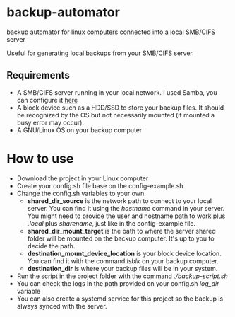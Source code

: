 # backup-automator
backup automator for linux computers connected into a local SMB/CIFS server

Useful for generating local backups from your SMB/CIFS server.

## Requirements
- A SMB/CIFS server running in your local network. I used Samba, you can configure it [here](https://ubuntu.com/tutorials/install-and-configure-samba#1-overview)
- A block device such as a HDD/SSD to store your backup files. It should be recognized by the OS but not necessarily mounted (if mounted a busy error may occur).
- A GNU/Linux OS on your backup computer


# How to use
- Download the project in your Linux computer
- Create your config.sh file base on the config-example.sh
- Change the config.sh variables to your own.
  - **shared_dir_source** is the network path to connect to your local server. You can find it using the *hostname* command in your server. You might need to provide the user and hostname path to work plus *.local* plus *sharename*, just like in the config-example file.
  - **shared_dir_mount_target** is the path to where the server shared folder will be mounted on the backup computer. It's up to you to decide the path.
  - **destination_mount_device_location** is your block device location. You can find it with the command *lsblk* on your backup computer.
  - **destination_dir** is where your backup files will be in your system.
- Run the script in the project folder with the command *./backup-script.sh*
- You can check the logs in the path provided on your config.sh *log_dir* variable
- You can also create a systemd service for this project so the backup is always synced with the server.
